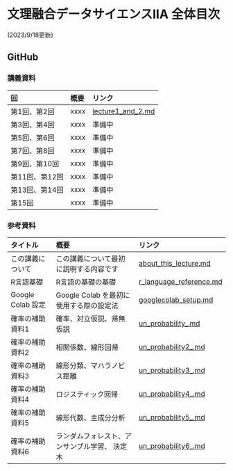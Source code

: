 # 文理融合データサイエンスIIA 全体目次
(2023/9/18更新)

## GitHub

### 講義資料


| 回           | 概要   |  リンク                                      |
|:--           |:--     | :--                                         |
| 第1回、第2回  | xxxx   | [lecture1_and_2.md](text/lecture1_and_2.md) |
| 第3回、第4回  | xxxx   | 準備中                                      |
| 第5回、第6回  | xxxx   | 準備中                                      |
| 第7回、第8回  | xxxx   | 準備中                                      |
| 第9回、第10回 | xxxx   | 準備中                                      |
| 第11回、第12回| xxxx   | 準備中                                      |
| 第13回、第14回| xxxx   | 準備中                                      |
| 第15回       | xxxx   | 準備中                                      |



### 参考資料
| タイトル           | 概要   |  リンク                                      |
|:--           |:--     | :--                                         |
| この講義について  | この講義について最初に説明する内容です   | [about_this_lecture.md](reference/about_this_lecture.md) |
| R言語基礎  | R言語の基礎の基礎   | [r_language_reference.md](reference/r_language_reference.md) |
| Google Colab 設定  | Google Colab を最初に使用する際の設定法   | [googlecolab_setup.md](reference/googlecolab_setup.md) |
| 確率の補助資料1 | 確率、対立仮説、帰無仮説       | [un_probability_.md](reference/un_probability.md) |
| 確率の補助資料2 | 相関係数、線形回帰            | [un_probability2_.md](reference/un_probability2.md) |
| 確率の補助資料3 | 線形分類、マハラノビス距離    | [un_probability3_.md](reference/un_probability3.md) |
| 確率の補助資料4 | ロジスティック回帰           | [un_probability4_.md](reference/un_probability4.md) |
| 確率の補助資料5 | 線形代数、主成分分析         | [un_probability5_.md](reference/un_probability5.md) |
| 確率の補助資料6 | ランダムフォレスト、アンサンブル学習、 決定木  | [un_probability6_.md](reference/un_probability6.md) |